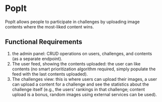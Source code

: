 # PopIt

PopIt allows people to participate in challenges by uploading image contents
where the most-liked content wins.

## Functional Requirements

1. the admin panel: CRUD operations on users, challenges, and contents (as a separate endpoint).
2. The user feed, showing the contents uploaded: the user can like contents (no smart prioritization algorithm required, simply populate the feed with the last contents uploaded).
3. The challenges view: this is where users can upload their images, a user can upload a content for a challenge and see the statistics about the challenge itself (e.g., the users’ rankings in that challenge; content upload is a bonus, random images using external services can be used).
